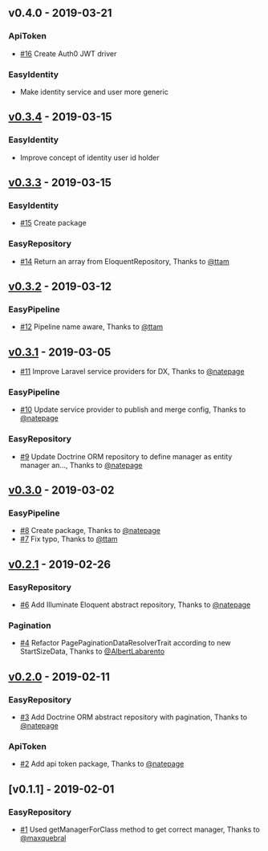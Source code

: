 <!-- changelog-linker -->

<!-- dumped content start -->

## v0.4.0 - 2019-03-21

### ApiToken

- [#16] Create Auth0 JWT driver

### EasyIdentity

- Make identity service and user more generic

<!-- dumped content end -->

<!-- dumped content start -->

## [v0.3.4] - 2019-03-15

### EasyIdentity

- Improve concept of identity user id holder

## [v0.3.3] - 2019-03-15

### EasyIdentity

- [#15] Create package

### EasyRepository

- [#14] Return an array from EloquentRepository, Thanks to [@ttam]

<!-- dumped content end -->

<!-- dumped content start -->

## [v0.3.2] - 2019-03-12

### EasyPipeline

- [#12] Pipeline name aware, Thanks to [@ttam]

<!-- dumped content end -->

<!-- dumped content start -->

## [v0.3.1] - 2019-03-05

- [#11] Improve Laravel service providers for DX, Thanks to [@natepage]

### EasyPipeline

- [#10] Update service provider to publish and merge config, Thanks to [@natepage]

### EasyRepository

- [#9] Update Doctrine ORM repository to define manager as entity manager an…, Thanks to [@natepage]

<!-- dumped content end -->

<!-- dumped content start -->

## [v0.3.0] - 2019-03-02

### EasyPipeline

- [#8] Create package, Thanks to [@natepage]
- [#7] Fix typo, Thanks to [@ttam]

<!-- dumped content end -->

<!-- dumped content start -->

## [v0.2.1] - 2019-02-26

### EasyRepository

- [#6] Add Illuminate Eloquent abstract repository, Thanks to [@natepage]

<!-- dumped content end -->

<!-- dumped content start -->

### Pagination

- [#4] Refactor PagePaginationDataResolverTrait according to new StartSizeData, Thanks to [@AlbertLabarento]

<!-- dumped content end -->

<!-- dumped content start -->

## [v0.2.0] - 2019-02-11

### EasyRepository

- [#3] Add Doctrine ORM abstract repository with pagination, Thanks to [@natepage]

<!-- dumped content end -->

<!-- dumped content start -->

### ApiToken

- [#2] Add api token package, Thanks to [@natepage]

## [v0.1.1] - 2019-02-01

### EasyRepository

- [#1] Used getManagerForClass method to get correct manager, Thanks to [@maxquebral]

<!-- dumped content end -->

[#2]: https://github.com/StepTheFkUp/StepTheFkUp/pull/2
[#1]: https://github.com/StepTheFkUp/StepTheFkUp/pull/1
[@natepage]: https://github.com/natepage
[@maxquebral]: https://github.com/maxquebral
[#3]: https://github.com/StepTheFkUp/StepTheFkUp/pull/3
[#4]: https://github.com/StepTheFkUp/StepTheFkUp/pull/4
[@AlbertLabarento]: https://github.com/AlbertLabarento
[v0.2.0]: https://github.com/StepTheFkUp/StepTheFkUp/compare/v0.1.1...v0.2.0
[#6]: https://github.com/StepTheFkUp/StepTheFkUp/pull/6
[v0.2.1]: https://github.com/StepTheFkUp/StepTheFkUp/compare/v0.2.0...v0.2.1
[#8]: https://github.com/StepTheFkUp/StepTheFkUp/pull/8
[#7]: https://github.com/StepTheFkUp/StepTheFkUp/pull/7
[@ttam]: https://github.com/ttam
[#11]: https://github.com/StepTheFkUp/StepTheFkUp/pull/11
[#10]: https://github.com/StepTheFkUp/StepTheFkUp/pull/10
[#9]: https://github.com/StepTheFkUp/StepTheFkUp/pull/9
[v0.3.0]: https://github.com/StepTheFkUp/StepTheFkUp/compare/v0.2.1...v0.3.0
[#12]: https://github.com/StepTheFkUp/StepTheFkUp/pull/12
[v0.3.1]: https://github.com/StepTheFkUp/StepTheFkUp/compare/v0.3.0...v0.3.1
[#15]: https://github.com/StepTheFkUp/StepTheFkUp/pull/15
[#14]: https://github.com/StepTheFkUp/StepTheFkUp/pull/14
[v0.3.2]: https://github.com/StepTheFkUp/StepTheFkUp/compare/v0.3.1...v0.3.2
[v0.3.3]: https://github.com/StepTheFkUp/StepTheFkUp/compare/v0.3.2...v0.3.3
[#16]: https://github.com/StepTheFkUp/StepTheFkUp/pull/16
[v0.3.4]: https://github.com/StepTheFkUp/StepTheFkUp/compare/v0.3.3...v0.3.4